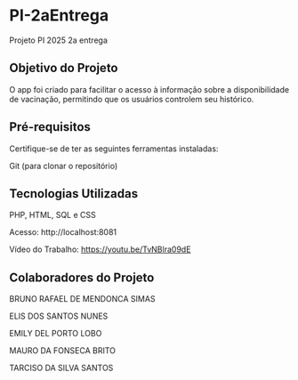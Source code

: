 # PI-2aEntrega
Projeto PI 2025 2a entrega

## Objetivo do Projeto
O app foi criado para facilitar o acesso à informação sobre a disponibilidade de vacinação, permitindo que os usuários controlem seu histórico.

## Pré-requisitos
Certifique-se de ter as seguintes ferramentas instaladas:

Git (para clonar o repositório)

## Tecnologias Utilizadas

PHP, HTML, SQL e CSS

Acesso: http://localhost:8081

Vídeo do Trabalho: https://youtu.be/TvNBlra09dE

## Colaboradores do Projeto

BRUNO RAFAEL DE MENDONCA SIMAS

ELIS DOS SANTOS NUNES 

EMILY DEL PORTO LOBO

MAURO DA FONSECA BRITO

TARCISO DA SILVA SANTOS
